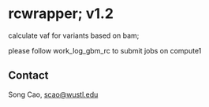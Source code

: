 # rcwrapper; v1.2
calculate vaf for variants based on bam; 

please follow work_log_gbm_rc  to submit jobs on compute1


## Contact ##

Song Cao, scao@wustl.edu 
